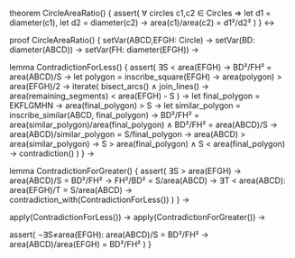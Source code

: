 theorem CircleAreaRatio() {
  assert(
    ∀ circles c1,c2 ∈ Circles ⇒
    let d1 = diameter(c1),
    let d2 = diameter(c2) →
    area(c1)/area(c2) = d1²/d2²
  )
} ↔

proof CircleAreaRatio() {
  setVar(ABCD,EFGH: Circle) →
  setVar(BD: diameter(ABCD)) →
  setVar(FH: diameter(EFGH)) →

  lemma ContradictionForLess() {
    assert(
      ∃S < area(EFGH) →
      BD²/FH² = area(ABCD)/S →
      let polygon = inscribe_square(EFGH) →
      area(polygon) > area(EFGH)/2 →
      iterate(
        bisect_arcs() ∧
        join_lines() →
        area(remaining_segments) < area(EFGH) - S
      ) →
      let final_polygon = EKFLGMHN →
      area(final_polygon) > S →
      let similar_polygon = inscribe_similar(ABCD, final_polygon) →
      BD²/FH² = area(similar_polygon)/area(final_polygon) ∧
      BD²/FH² = area(ABCD)/S →
      area(ABCD)/similar_polygon = S/final_polygon →
      area(ABCD) > area(similar_polygon) →
      S > area(final_polygon) ∧ S < area(final_polygon) →
      contradiction()
    )
  } →

  lemma ContradictionForGreater() {
    assert(
      ∃S > area(EFGH) →
      area(ABCD)/S = BD²/FH² →
      FH²/BD² = S/area(ABCD) →
      ∃T < area(ABCD): area(EFGH)/T = S/area(ABCD) →
      contradiction_with(ContradictionForLess())
    )
  } →

  apply(ContradictionForLess()) →
  apply(ContradictionForGreater()) →
  
  assert(
    ¬∃S≠area(EFGH): 
    area(ABCD)/S = BD²/FH² →
    area(ABCD)/area(EFGH) = BD²/FH²
  )
}